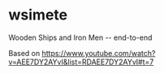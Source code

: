 # wsimete
Wooden Ships and Iron Men -- end-to-end

Based on https://www.youtube.com/watch?v=AEE7DY2AYvI&list=RDAEE7DY2AYvI#t=7
